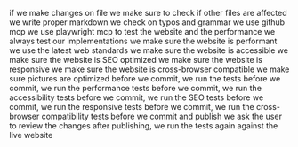 if we make changes on file we make sure to check if other files are affected
we write proper markdown
we check on typos and grammar
we use github mcp
we use playwright mcp to test the website and the performance
we always test our implementations
we make sure the website is performant
we use the latest web standards
we make sure the website is accessible
we make sure the website is SEO optimized
we make sure the website is responsive
we make sure the website is cross-browser compatible
we make sure pictures are optimized
before we commit, we run the tests
before we commit, we run the performance tests
before we commit, we run the accessibility tests
before we commit, we run the SEO tests
before we commit, we run the responsive tests
before we commit, we run the cross-browser compatibility tests
before we commit and publish we ask the user to review the changes
after publishing, we run the tests again against the live website